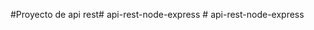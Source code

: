 #Proyecto de api rest#   a p i - r e s t - n o d e - e x p r e s s  
 #   a p i - r e s t - n o d e - e x p r e s s  
 